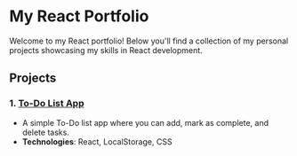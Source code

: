 # My React Portfolio

Welcome to my React portfolio! Below you'll find a collection of my personal projects showcasing my skills in React development.

## Projects

### 1. [To-Do List App](./todo-list-app)
- A simple To-Do list app where you can add, mark as complete, and delete tasks.
- **Technologies**: React, LocalStorage, CSS
